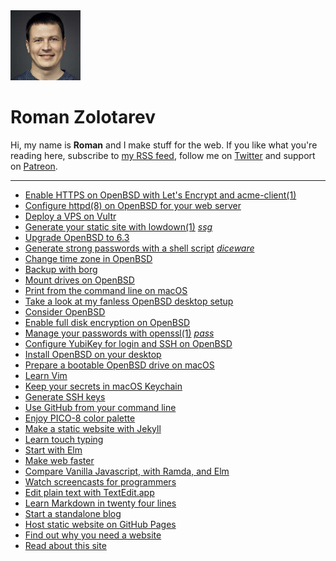<div class="picture"><img class="picture__avatar" src="/avatar.jpeg" width="112" height="112" alt="Avatar"></div>

# Roman Zolotarev

Hi, my name is **Roman** and I make stuff for the web. If you like what
you're reading here, subscribe to [my RSS feed](/rss.xml), follow me on
[Twitter](/twitter.html) and support on [Patreon](/patreon.html).

---

- [Enable HTTPS on OpenBSD with Let's Encrypt and acme-client(1)](/openbsd/acme-client.html "13 Apr 2018")
- [Configure httpd(8) on OpenBSD for your web server](/openbsd/webserver.html "12 Apr 2018")
- [Deploy a VPS on Vultr](/vultr.html "11 Apr 2018")
- [Generate your static site with lowdown(1)](/ssg.html "07 Apr 2018") _[ssg](/bin/ssg)_
- [Upgrade OpenBSD to 6.3](/openbsd/upgrade.html "03 Apr 2018")
- [Generate strong passwords with a shell script](/diceware.html "30 Mar 2018") _[diceware](/bin/diceware)_
- [Change time zone in OpenBSD](/openbsd/timezone.html "16 Mar 2018")
- [Backup with borg](/backup.html "02 Mar 2018")
- [Mount drives on OpenBSD](/openbsd/mount.html "01 Mar 2018")
- [Print from the command line on macOS](/macos/cups.html "27 Feb 2018")
- [Take a look at my fanless OpenBSD desktop setup](/setup.html "17 Nov 2017")
- [Consider OpenBSD](/openbsd/why.html "15 Nov 2017")
- [Enable full disk encryption on OpenBSD](/openbsd/fde.html "02 Nov 2017")
- [Manage your passwords with openssl(1)](/pass.html "10 Oct 2017") _[pass](/bin/pass)_
- [Configure YubiKey for login and SSH on OpenBSD](/openbsd/yubikey.html "01 Sep 2017")
- [Install OpenBSD on your desktop](/openbsd/install.html "20 Sep 2017")
- [Prepare a bootable OpenBSD drive on macOS](/macos/openbsd.html "19 Sep 2017")
- [Learn Vim](/vim.html "26 Aug 2017")
- [Keep your secrets in macOS Keychain](/macos/keychain.html "16 May 2017")
- [Generate SSH keys](/ssh.html "01 May 2017")
- [Use GitHub from your command line](/github.html "16 Apr 2017")
- [Enjoy PICO-8 color palette](/pico-8-color-palette/index.html "04 Dec 2016")
- [Make a static website with Jekyll](/jekyll.html "22 Nov 2016")
- [Learn touch typing](/typing.html "19 Nov 2016")
- [Start with Elm](/elm.html "14 Nov 2016")
- [Make web faster](/fast.html "13 Nov 2016")
- [Compare Vanilla Javascript, with Ramda, and Elm](/pagination.html "26 Oct 2016")
- [Watch screencasts for programmers](/screencasts.html "25 Oct 2016")
- [Edit plain text with TextEdit.app](/macos/textedit.html "17 Sep 2016")
- [Learn Markdown in twenty four lines](/markdown.html "30 Aug 2016")
- [Start a standalone blog](/standalone.html "23 Aug 2016")
- [Host static website on GitHub Pages](/github-pages.html "18 Aug 2016")
- [Find out why you need a website](/website.html "15 Aug 2016")
- [Read about this site](/about.html "01 Aug 2016")
